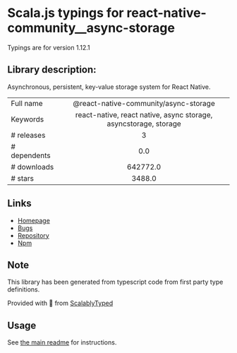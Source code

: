 
# Scala.js typings for react-native-community__async-storage

Typings are for version 1.12.1

## Library description:
Asynchronous, persistent, key-value storage system for React Native.

|                    |                 |
| ------------------ | :-------------: |
| Full name          | @react-native-community/async-storage |
| Keywords           | react-native, react native, async storage, asyncstorage, storage |
| # releases         | 3 |
| # dependents       | 0.0 |
| # downloads        | 642772.0 |
| # stars            | 3488.0 |

## Links
- [Homepage](https://github.com/react-native-community/react-native-async-storage#readme)
- [Bugs](https://github.com/react-native-community/react-native-async-storage/issues)
- [Repository](https://github.com/react-native-community/react-native-async-storage)
- [Npm](https://www.npmjs.com/package/%40react-native-community%2Fasync-storage)
    


## Note
This library has been generated from typescript code from first party type definitions.

Provided with :purple_heart: from [ScalablyTyped](https://github.com/oyvindberg/ScalablyTyped)

## Usage
See [the main readme](../../readme.md) for instructions.


